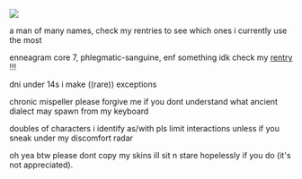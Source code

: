 [![](https://64.media.tumblr.com/e086aae4f5d90bd8d1df0e36f5cebfcb/b7ea5ed9cdd78bc6-69/s1280x1920/d974d9ffd54432fb3513360fb10e5f164993be8a.gifv)](https://www.tumblr.com/ghostflora-s#)

a man of many names, check my rentries to see which ones i currently use the most

enneagram core 7, phlegmatic-sanguine, enf something idk check my [rentry](https://rentry.co/-childpsychology) !!!

dni under 14s i make ((rare)) exceptions

chronic mispeller please forgive me if you dont understand what ancient dialect may spawn from my keyboard

doubles of characters i identify as/with pls limit interactions unless if you sneak under my discomfort radar

oh yea btw please dont copy my skins ill sit n stare hopelessly if you do (it's not appreciated).
